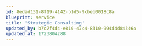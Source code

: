 ```yaml
---
id: 8edad131-8f19-4142-b1d5-9cbeb0018c8a
blueprint: service
title: 'Strategic Consulting'
updated_by: b7c7f4d4-e810-47c4-8310-994d4d84346a
updated_at: 1723804288
---
```

